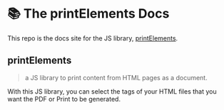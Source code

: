# :books: The printElements Docs

This repo is the docs site for the JS library, [printElements](https://github.com/aqazix/printElements).

## printElements

> a JS library to print content from HTML pages as a document.

With this JS library, you can select the tags of your HTML files that you want the PDF or Print to be generated.